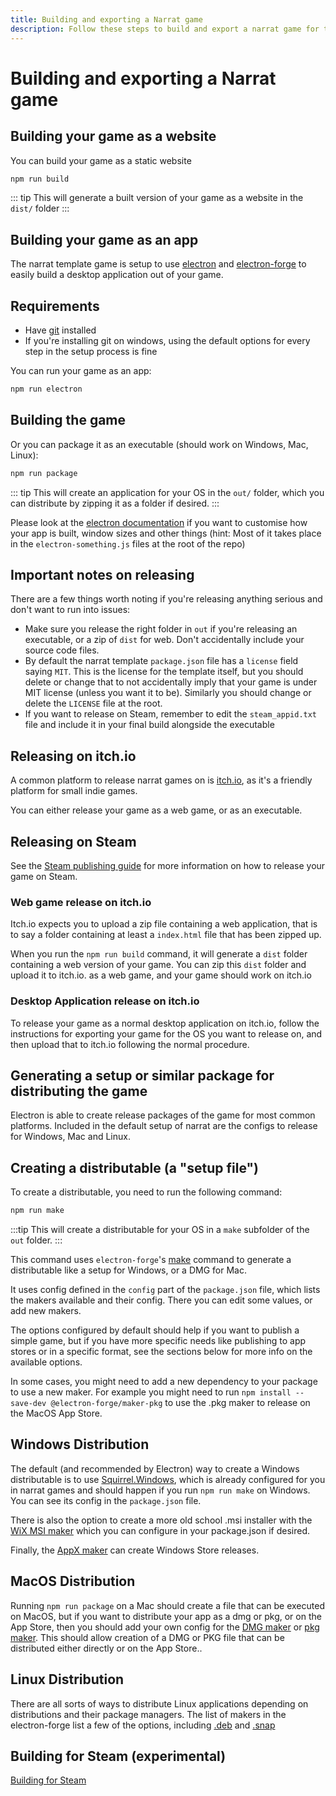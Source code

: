 ```yaml
---
title: Building and exporting a Narrat game
description: Follow these steps to build and export a narrat game for the web or desktop
---
```


# Building and exporting a Narrat game

## Building your game as a website

You can build your game as a static website

```bash
npm run build
```

::: tip
This will generate a built version of your game as a website in the `dist/` folder
:::

## Building your game as an app

The narrat template game is setup to use [electron](https://www.electronjs.org) and [electron-forge](https://www.electronforge.io) to easily build a desktop application out of your game.

## Requirements

- Have [git](https://git-scm.com) installed
- If you're installing git on windows, using the default options for every step in the setup process is fine

You can run your game as an app:

```bash
npm run electron
```

## Building the game

Or you can package it as an executable (should work on Windows, Mac, Linux):

```bash
npm run package
```

::: tip
This will create an application for your OS in the `out/` folder, which you can distribute by zipping it as a folder if desired.
:::

Please look at the [electron documentation](https://www.electronjs.org/docs/latest/) if you want to customise how your app is built, window sizes and other things (hint: Most of it takes place in the `electron-something.js` files at the root of the repo)

## Important notes on releasing

There are a few things worth noting if you're releasing anything serious and don't want to run into issues:

- Make sure you release the right folder in `out` if you're releasing an executable, or a zip of `dist` for web. Don't accidentally include your source code files.
- By default the narrat template `package.json` file has a `license` field saying `MIT`. This is the license for the template itself, but you should delete or change that to not accidentally imply that your game is under MIT license (unless you want it to be). Similarly you should change or delete the `LICENSE` file at the root.
- If you want to release on Steam, remember to edit the `steam_appid.txt` file and include it in your final build alongside the executable

## Releasing on itch.io

A common platform to release narrat games on is [itch.io](https://itch.io), as it's a friendly platform for small indie games.

You can either release your game as a web game, or as an executable.

## Releasing on Steam

See the [Steam publishing guide](/guides/steam-publishing.md) for more information on how to release your game on Steam.

### Web game release on itch.io

Itch.io expects you to upload a zip file containing a web application, that is to say a folder containing at least a `index.html` file that has been zipped up.

When you run the `npm run build` command, it will generate a `dist` folder containing a web version of your game. You can zip this `dist` folder and upload it to itch.io. as a web game, and your game should work on itch.io

### Desktop Application release on itch.io

To release your game as a normal desktop application on itch.io, follow the instructions for exporting your game for the OS you want to release on, and then upload that to itch.io following the normal procedure.

## Generating a setup or similar package for distributing the game

Electron is able to create release packages of the game for most common platforms. Included in the default setup of narrat are the configs to release for Windows, Mac and Linux.

## Creating a distributable (a "setup file")

To create a distributable, you need to run the following command:

```bash
npm run make
```

:::tip
This will create a distributable for your OS in a `make` subfolder of the `out` folder.
:::

This command uses `electron-forge`'s [make](https://www.electronforge.io) command to generate a distributable like a setup for Windows, or a DMG for Mac.

It uses config defined in the `config` part of the `package.json` file, which lists the makers available and their config. There you can edit some values, or add new makers.

The options configured by default should help if you want to publish a simple game, but if you have more specific needs like publishing to app stores or in a specific format, see the sections below for more info on the available options.

In some cases, you might need to add a new dependency to your package to use a new maker. For example you might need to run `npm install --save-dev @electron-forge/maker-pkg` to use the .pkg maker to release on the MacOS App Store.

## Windows Distribution

The default (and recommended by Electron) way to create a Windows distributable is to use [Squirrel.Windows](https://www.electronforge.io/config/makers/squirrel.windows), which is already configured for you in narrat games and should happen if you run `npm run make` on Windows. You can see its config in the `package.json` file.

There is also the option to create a more old school .msi installer with the [WiX MSI maker](https://www.electronforge.io/config/makers/wix-msi) which you can configure in your package.json if desired.

Finally, the [AppX maker](https://www.electronforge.io/config/makers/appx) can create Windows Store releases.

## MacOS Distribution

Running `npm run package` on a Mac should create a file that can be executed on MacOS, but if you want to distribute your app as a dmg or pkg, or on the App Store, then you should add your own config for the [DMG maker](https://www.electronforge.io/config/makers/dmg) or [pkg maker](https://www.electronforge.io/config/makers/pkg). This should allow creation of a DMG or PKG file that can be distributed either directly or on the App Store..

## Linux Distribution

There are all sorts of ways to distribute Linux applications depending on distributions and their package managers. The list of makers in the electron-forge list a few of the options, including [.deb](https://www.electronforge.io/config/makers/deb) and [.snap](https://www.electronforge.io/config/makers/snapcraft)

## Building for Steam (experimental)

[Building for Steam](/guides/steam-publishing.md)
